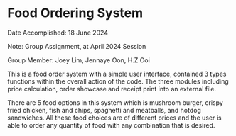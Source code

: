 # Food Ordering System
Date Accomplished: 18 June 2024

Note: Group Assignment, at April 2024 Session

Group Member: Joey Lim, Jennaye Oon, H.Z Ooi


This is a food order system with a simple user interface, contained 3 types functions within the overall action of the code. 
The three modules including price calculation, order showcase and receipt print into an external file.

There are 5 food options in this system which is mushroom burger, crispy fried chicken, fish and chips, spaghetti and meatballs, and hotdog sandwiches. All these food choices are of 
different prices and the user is able to order any quantity of food with any combination that is 
desired. 


